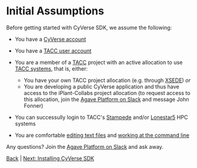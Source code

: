 Initial Assumptions
===============================================

Before getting started with CyVerse SDK, we assume the following:
* You have a [CyVerse account](https://user.cyverse.org/register/)
* You have a [TACC user account](https://portal.tacc.utexas.edu)
* You are a member of a [TACC](https://www.tacc.utexas.edu) project with an active allocation to use [TACC systems](https://portal.tacc.utexas.edu/user-guides), that is, either:
  * You have your own TACC project allocation (e.g. through [XSEDE](https://portal.xsede.org/allocations-overview)) _or_
  * You are developing a public CyVerse application and thus have access to the iPlant-Collabs project allocation (to request access to this allocation, join the [Agave Platform on Slack](https://slackin.agaveapi.co) and message John Fonner)

* You can successully login to TACC's [Stampede](https://portal.tacc.utexas.edu/user-guides/stampede) and/or [Lonestar5](https://portal.tacc.utexas.edu/user-guides/lonestar5) HPC systems
* You are comfortable [editing text files](https://www.nano-editor.org/dist/v2.7/nano.html) and [working at the command line](http://www.gnu.org/software/bash/manual/bashref.html#Introduction)

Any questions?  Join the [Agave Platform on Slack](https://slackin.agaveapi.co) and ask away.

[Back](getting-started.md) | [Next: Installing CyVerse SDK](getting-started-install-sdk.md)
